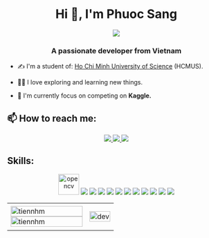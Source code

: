 <h1 align="center">Hi 👋, I'm Phuoc Sang</h1>
<p align="center"><img src="https://img.icons8.com/color/48/000000/vietnam-circular.png"/></p>
<h3 align="center">A passionate developer from Vietnam </h3>

- ✍ I'm a student of: [Ho Chi Minh University of Science](https://www.hcmus.edu.vn/) (HCMUS).

- 🐱‍👤 I love exploring and learning new things. 

- 🍜 I'm currently focus on competing on **Kaggle.**


## 📫 How to reach me:

<p align="center">
  <a href="https://www.facebook.com/phuocsang.duong.731/" alt="Facebook">
    <img src="https://img.icons8.com/fluent/48/000000/facebook-new.png" target="_blank" />
  </a> 
  <a href="https://github.com/SangDuong1308" alt="Github">
    <img src="https://img.icons8.com/fluent/48/000000/github.png"/>
  </a> 
  <a href="https://www.kaggle.com/dngphcsang" alt="Kaggle" target="_blank" >
    <img src="https://img.icons8.com/stickers/48/4a90e2/k.png"/>
  </a>
</p>

## Skills:
<p align="center">
  <img src="https://www.vectorlogo.zone/logos/opencv/opencv-icon.svg" alt="opencv" width="48" height="48"/> 
  <img src="https://img.icons8.com/color/48/000000/microsoft-sql-server.png"/>
  <img src="https://img.icons8.com/color/48/000000/mysql-logo.png"/>
  <img src="https://img.icons8.com/color/48/000000/mongodb.png"/>
  <img src="https://img.icons8.com/fluent/48/000000/matlab.png"/>
  <img src="https://img.icons8.com/color/48/000000/git.png"/>
  <img src="https://img.icons8.com/color/48/000000/github-2.png"/>
  <img src="https://img.icons8.com/color/48/000000/visual-studio-code-2019.png"/>
  <img src="https://img.icons8.com/color/48/000000/visual-studio-2019.png"/>
  <img src="https://img.icons8.com/dusk/48/000000/anaconda.png"/>
  <img src="https://img.icons8.com/fluent/48/000000/spyder-ide.png"/>
  <img src="https://img.icons8.com/color/48/000000/trello.png"/>
</p>

<table style="width:100%;">
  <tr>
    <td>
      <img src="https://github-readme-stats.vercel.app/api/top-langs/?username=tiennhm&bg_color=FFFFFF00&text_color=179fa3&layout=compact&hide=CSS&langs_count=10&custom_title=Top%20ngôn%20ngữ%20được%20dùng" alt="tiennhm" width="100%"/>
      <img src="https://github-readme-stats.vercel.app/api?username=tiennhm&bg_color=FFFFFF00&text_color=179fa3&show_icons=true&count_private=true&include_all_commits=true&custom_title=Hoạt%20động%20trên%20Github" alt="tiennhm" width="100%"/>
    </td>
    <td>
      <p align="center"> 
        <img src="https://cdn.dribbble.com/users/1059583/screenshots/4171367/coding-freak.gif" alt="dev" width="100%"/>
      </p>
    </td>
  </tr>
</table>

